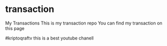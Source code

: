 # transaction
My Transactions
This is my transaction repo
You can find my transaction on this page




#kriptoqraftv
this is a best youtube chanell
